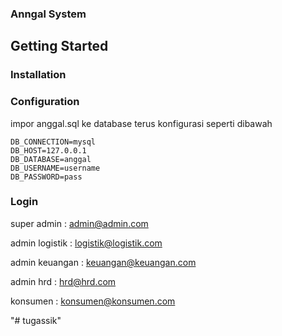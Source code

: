 ### Anngal System

## Getting Started

### Installation

### Configuration

impor anggal.sql ke database terus konfigurasi seperti dibawah
```
DB_CONNECTION=mysql
DB_HOST=127.0.0.1
DB_DATABASE=anggal
DB_USERNAME=username
DB_PASSWORD=pass
```

### Login

super admin : admin@admin.com

admin logistik : logistik@logistik.com

admin keuangan : keuangan@keuangan.com

admin hrd : hrd@hrd.com

konsumen : konsumen@konsumen.com

"# tugassik" 
